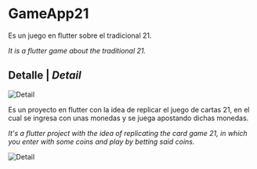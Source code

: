 # GameApp21

Es un juego en flutter sobre el tradicional 21.

*It is a flutter game about the traditional 21.*

## Detalle | *Detail*

![Detail](https://www.casino.es/imagenes/juegos/blackjack/jugada-blackjack.jpg)

Es un proyecto en flutter con la idea de replicar el juego de cartas 21, en el cual se ingresa con unas monedas y se juega apostando dichas monedas.

*It's a flutter project with the idea of ​​replicating the card game 21, in which you enter with some coins and play by betting said coins.*

![Detail](https://camo.githubusercontent.com/64b0617b07efdaaff94cf9dd7f91694919452b43c3bfd057576602eddd48ba5b/68747470733a2f2f70732e772e6f72672f656173792d756e6465722d636f6e737472756374696f6e2f6173736574732f62616e6e65722d373732783235302e706e673f7265763d32343137313731)